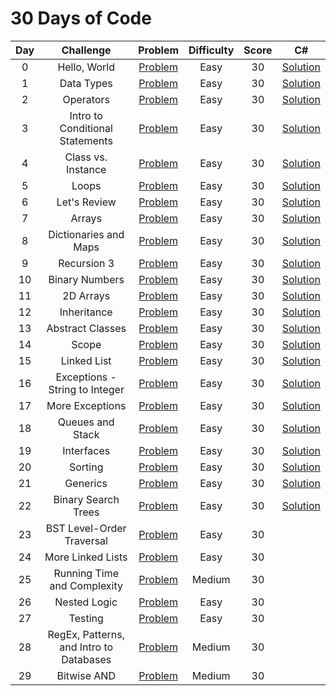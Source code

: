 # 30 Days of Code

|  Day  |                Challenge                |                                         Problem                                          | Difficulty | Score |                                                          C#                                                          |
| :---: | :-------------------------------------: | :--------------------------------------------------------------------------------------: | :--------: | :---: | :------------------------------------------------------------------------------------------------------------------: |
|   0   |              Hello, World               |         [Problem](https://www.hackerrank.com/challenges/30-hello-world/problem)          |    Easy    |  30   |                   [Solution](/30DaysOfCode/Day0_HelloWorld.cs)                   						             |
|   1   |               Data Types                |          [Problem](https://www.hackerrank.com/challenges/30-data-types/problem)          |    Easy    |  30   |                   [Solution](/30DaysOfCode/Day1_DataTypes.cs)                                                        |
|   2   |                Operators                |          [Problem](https://www.hackerrank.com/challenges/30-operators/problem)           |    Easy    |  30   |                   [Solution](/30DaysOfCode/Day2_Operators.cs)                                                        |
|   3   |     Intro to Conditional Statements     |    [Problem](https://www.hackerrank.com/challenges/30-conditional-statements/problem)    |    Easy    |  30   |                   [Solution](/30DaysOfCode/Day3_IntroToConditionalStatements.cs)                                     |
|   4   |           Class vs. Instance            |      [Problem](https://www.hackerrank.com/challenges/30-class-vs-instance/problem)       |    Easy    |  30   |                   [Solution](/30DaysOfCode/Day4_ClassVsInstance.cs)                                                  |
|   5   |                  Loops                  |            [Problem](https://www.hackerrank.com/challenges/30-loops/problem)             |    Easy    |  30   |                   [Solution](/30DaysOfCode/Day5_Loops.cs)                                                            |
|   6   |              Let's Review               |         [Problem](https://www.hackerrank.com/challenges/30-review-loop/problem)          |    Easy    |  30   |                   [Solution](/30DaysOfCode/Day6_LetsReview.cs)                                                       |
|   7   |                 Arrays                  |            [Problem](https://www.hackerrank.com/challenges/30-arrays/problem)            |    Easy    |  30   |                   [Solution](/30DaysOfCode/Day7_Arrays.cs)                                                           |
|   8   |          Dictionaries and Maps          |    [Problem](https://www.hackerrank.com/challenges/30-dictionaries-and-maps/problem)     |    Easy    |  30   |                   [Solution](/30DaysOfCode/Day8_DictionariesAndMaps.cs)                                              |
|   9   |               Recursion 3               |    [Problem](https://www.hackerrank.com/challenges/30-dictionaries-and-maps/problem)     |    Easy    |  30   |                   [Solution](/30DaysOfCode/Day9_Recursion3.cs)                                                       |
|  10   |             Binary Numbers              |        [Problem](https://www.hackerrank.com/challenges/30-binary-numbers/problem)        |    Easy    |  30   |                   [Solution](/30DaysOfCode/Day10_BinaryNumbers.cs)                                                   |
|  11   |                2D Arrays                |          [Problem](https://www.hackerrank.com/challenges/30-2d-arrays/problem)           |    Easy    |  30   |                   [Solution](/30DaysOfCode/Day11_2DArrays.cs)                                                        |
|  12   |               Inheritance               |         [Problem](https://www.hackerrank.com/challenges/30-inheritance/problem)          |    Easy    |  30   |                   [Solution](/30DaysOfCode/Day12_Inheritance.cs)                                                     |
|  13   |            Abstract Classes             |       [Problem](https://www.hackerrank.com/challenges/30-abstract-classes/problem)       |    Easy    |  30   |                   [Solution](/30DaysOfCode/Day13_AbstractClasses.cs)                                                 |
|  14   |                  Scope                  |            [Problem](https://www.hackerrank.com/challenges/30-scope/problem)             |    Easy    |  30   |                   [Solution](/30DaysOfCode/Day14_Scope.cs)                                                           |
|  15   |               Linked List               |         [Problem](https://www.hackerrank.com/challenges/30-linked-list/problem)          |    Easy    |  30   |                   [Solution](/30DaysOfCode/Day15_LinkedList.cs)                                                      |
|  16   |     Exceptions - String to Integer      | [Problem](https://www.hackerrank.com/challenges/30-exceptions-string-to-integer/problem) |    Easy    |  30   |                   [Solution](/30DaysOfCode/Day16_Exception-StringToInteger.cs)                                       |
|  17   |             More Exceptions             |       [Problem](https://www.hackerrank.com/challenges/30-more-exceptions/problem)        |    Easy    |  30   |                   [Solution](/30DaysOfCode/Day17_MoreExceptions.cs)                                                  |                  
|  18   |            Queues and Stack             |        [Problem](https://www.hackerrank.com/challenges/30-queues-stacks/problem)         |    Easy    |  30   |                   [Solution](/30DaysOfCode/Day18_QueuesAndStacks.cs)                                                 |                                                                                                  
|  19   |               Interfaces                |          [Problem](https://www.hackerrank.com/challenges/30-interfaces/problem)          |    Easy    |  30   |                   [Solution](/30DaysOfCode/Day19_Interfaces.cs)                                                      |
|  20   |                 Sorting                 |           [Problem](https://www.hackerrank.com/challenges/30-sorting/problem)            |    Easy    |  30   |                   [Solution](/30DaysOfCode/Day20_Sorting.cs)                                                         |
|  21   |                Generics                 |           [Problem](https://www.hackerrank.com/challenges/30-generics/problem)           |    Easy    |  30   |                   [Solution](/30DaysOfCode/Day21_Generics.cs)                                                        |
|  22   |           Binary Search Trees           |     [Problem](https://www.hackerrank.com/challenges/30-binary-search-trees/problem)      |    Easy    |  30   |                   [Solution](/30DaysOfCode/Day22_BinarySearchTrees.cs)                                               |
|  23   |        BST Level-Order Traversal        |         [Problem](https://www.hackerrank.com/challenges/30-binary-trees/problem)         |    Easy    |  30   |                                                                                                                      |
|  24   |            More Linked Lists            |     [Problem](https://www.hackerrank.com/challenges/30-linked-list-deletion/problem)     |    Easy    |  30   |                                                                                                                      |
|  25   |       Running Time and Complexity       | [Problem](https://www.hackerrank.com/challenges/30-running-time-and-complexity/problem)  |   Medium   |  30   |                                                                                                                      |
|  26   |              Nested Logic               |         [Problem](https://www.hackerrank.com/challenges/30-nested-logic/problem)         |    Easy    |  30   |                                                                                                                      |
|  27   |                 Testing                 |           [Problem](https://www.hackerrank.com/challenges/30-testing/problem)            |    Easy    |  30   |                                                                                                                      |
|  28   | RegEx, Patterns, and Intro to Databases |        [Problem](https://www.hackerrank.com/challenges/30-regex-patterns/problem)        |   Medium   |  30   |                                                                                                                      |
|  29   |               Bitwise AND               |         [Problem](https://www.hackerrank.com/challenges/30-bitwise-and/problem)          |   Medium   |  30   |                                                                                                                      |